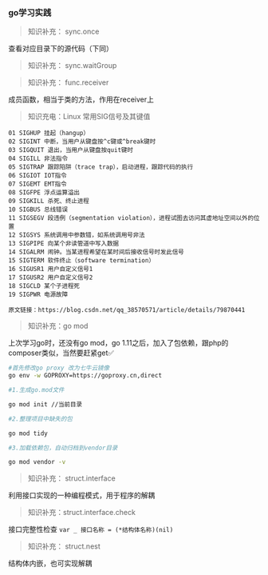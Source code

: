 ### go学习实践

> 知识补充： sync.once

查看对应目录下的源代码（下同）

> 知识补充： sync.waitGroup

> 知识补充： func.receiver 

成员函数，相当于类的方法，作用在receiver上

> 知识充电：Linux 常用SIG信号及其键值

```
01 SIGHUP 挂起（hangup）
02 SIGINT 中断，当用户从键盘按^c键或^break键时
03 SIGQUIT 退出，当用户从键盘按quit键时
04 SIGILL 非法指令
05 SIGTRAP 跟踪陷阱（trace trap），启动进程，跟踪代码的执行
06 SIGIOT IOT指令
07 SIGEMT EMT指令
08 SIGFPE 浮点运算溢出
09 SIGKILL 杀死、终止进程
10 SIGBUS 总线错误
11 SIGSEGV 段违例（segmentation violation），进程试图去访问其虚地址空间以外的位置
12 SIGSYS 系统调用中参数错，如系统调用号非法
13 SIGPIPE 向某个非读管道中写入数据
14 SIGALRM 闹钟。当某进程希望在某时间后接收信号时发此信号
15 SIGTERM 软件终止（software termination）
16 SIGUSR1 用户自定义信号1
17 SIGUSR2 用户自定义信号2
18 SIGCLD 某个子进程死
19 SIGPWR 电源故障

原文链接：https://blog.csdn.net/qq_38570571/article/details/79870441
```

> 知识补充：go mod

上次学习go时，还没有go mod，go 1.11之后，加入了包依赖，跟php的composer类似，当然要赶紧get✅

```bash
#首先修改go proxy 改为七牛云镜像
go env -w GOPROXY=https://goproxy.cn,direct

#1.生成go.mod文件

go mod init //当前目录

#2.整理项目中缺失的包

go mod tidy

#3.加载依赖包，自动归档到vendor目录

go mod vendor -v

```
> 知识补充： struct.interface 

利用接口实现的一种编程模式，用于程序的解耦

> 知识补充：struct.interface.check

接口完整性检查 `var _ 接口名称 = (*结构体名称)(nil)`

> 知识补充： struct.nest 

结构体内嵌，也可实现解耦